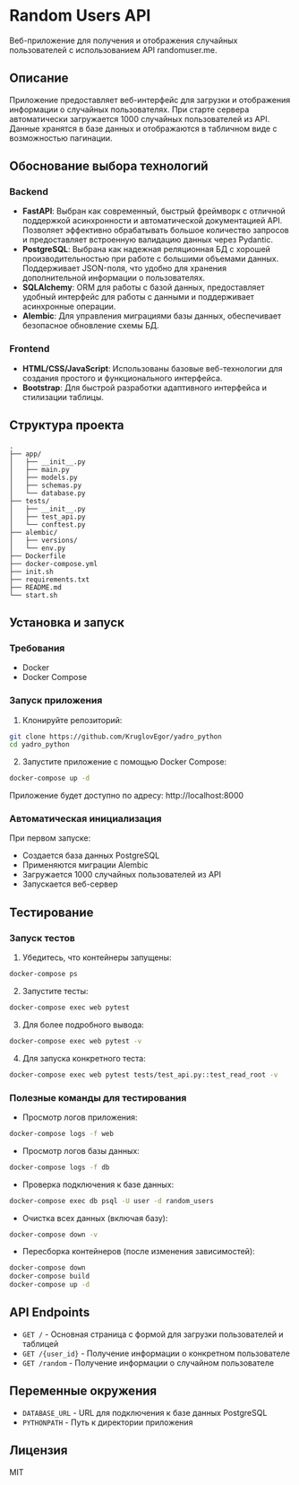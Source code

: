 # Random Users API

Веб-приложение для получения и отображения случайных пользователей с использованием API randomuser.me.

## Описание

Приложение предоставляет веб-интерфейс для загрузки и отображения информации о случайных пользователях. При старте сервера автоматически загружается 1000 случайных пользователей из API. Данные хранятся в базе данных и отображаются в табличном виде с возможностью пагинации.

## Обоснование выбора технологий

### Backend
- **FastAPI**: Выбран как современный, быстрый фреймворк с отличной поддержкой асинхронности и автоматической документацией API. Позволяет эффективно обрабатывать большое количество запросов и предоставляет встроенную валидацию данных через Pydantic.
- **PostgreSQL**: Выбрана как надежная реляционная БД с хорошей производительностью при работе с большими объемами данных. Поддерживает JSON-поля, что удобно для хранения дополнительной информации о пользователях.
- **SQLAlchemy**: ORM для работы с базой данных, предоставляет удобный интерфейс для работы с данными и поддерживает асинхронные операции.
- **Alembic**: Для управления миграциями базы данных, обеспечивает безопасное обновление схемы БД.

### Frontend
- **HTML/CSS/JavaScript**: Использованы базовые веб-технологии для создания простого и функционального интерфейса.
- **Bootstrap**: Для быстрой разработки адаптивного интерфейса и стилизации таблицы.

## Структура проекта

```
.
├── app/
│   ├── __init__.py
│   ├── main.py
│   ├── models.py
│   ├── schemas.py
│   └── database.py
├── tests/
│   ├── __init__.py
│   ├── test_api.py
│   └── conftest.py
├── alembic/
│   ├── versions/
│   └── env.py
├── Dockerfile
├── docker-compose.yml
├── init.sh
├── requirements.txt
├── README.md
└── start.sh

```

## Установка и запуск

### Требования

- Docker
- Docker Compose

### Запуск приложения

1. Клонируйте репозиторий:
```bash
git clone https://github.com/KruglovEgor/yadro_python
cd yadro_python
```

2. Запустите приложение с помощью Docker Compose:
```bash
docker-compose up -d
```

Приложение будет доступно по адресу: http://localhost:8000

### Автоматическая инициализация

При первом запуске:
- Создается база данных PostgreSQL
- Применяются миграции Alembic
- Загружается 1000 случайных пользователей из API
- Запускается веб-сервер

## Тестирование

### Запуск тестов

1. Убедитесь, что контейнеры запущены:
```bash
docker-compose ps
```

2. Запустите тесты:
```bash
docker-compose exec web pytest
```

3. Для более подробного вывода:
```bash
docker-compose exec web pytest -v
```

4. Для запуска конкретного теста:
```bash
docker-compose exec web pytest tests/test_api.py::test_read_root -v
```

### Полезные команды для тестирования

- Просмотр логов приложения:
```bash
docker-compose logs -f web
```

- Просмотр логов базы данных:
```bash
docker-compose logs -f db
```

- Проверка подключения к базе данных:
```bash
docker-compose exec db psql -U user -d random_users
```

- Очистка всех данных (включая базу):
```bash
docker-compose down -v
```

- Пересборка контейнеров (после изменения зависимостей):
```bash
docker-compose down
docker-compose build
docker-compose up -d
```

## API Endpoints

- `GET /` - Основная страница с формой для загрузки пользователей и таблицей
- `GET /{user_id}` - Получение информации о конкретном пользователе
- `GET /random` - Получение информации о случайном пользователе

## Переменные окружения

- `DATABASE_URL` - URL для подключения к базе данных PostgreSQL
- `PYTHONPATH` - Путь к директории приложения

## Лицензия

MIT 